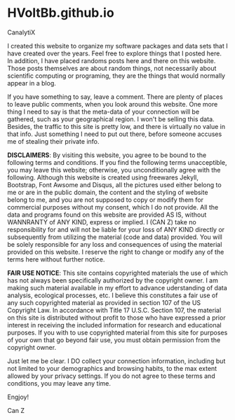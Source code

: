 # HVoltBb.github.io

CanalytiX

I created this website to organize my software packages and data sets that I have created over the years. Feel free to explore things that I posted here. In addition, I have placed randoms posts here and there on this website. Those posts themselves are about random things, not necessarily about scientific computing or programing, they are the things that would normally appear in a blog.

If you have something to say, leave a comment. There are plenty of places to leave public comments, when you look around this website. One more thing I need to say is that the meta-data of your connection will be gathered, such as your geographical region. I won't be selling this data. Besides, the traffic to this site is pretty low, and there is virtually no value in that info. Just something I need to put out there, before someone accuses me of stealing their private info.

**DISCLAIMERS**: By visiting this website, you agree to be bound to the following terms and conditions. If you find the following terms unacceptible, you may leave this website; otherwise, you unconditionally agree with the following. Although this website is created using freewares Jekyll, Bootstrap, Font Awsome and Disqus, all the pictures used either belong to me or are in the public domain, the content and the styling of website belong to me, and you are not supposed to copy or modify them for commercial purposes without my consent, which I do not provide. All the data and programs found on this website are provided AS IS, without WANNRANTY of ANY KIND, express or implied. I (CAN Z) take no responsibility for and will not be liable for your loss of ANY KIND directly or subsequently from utilizing the material (code and data) provided. You will be solely responsible for any loss and consequences of using the material provided on this website. I reserve the right to change or modify any of the terms here without further notice.

**FAIR USE NOTICE**: This site contains copyrighted materials the use of which has not always been specifically authorized by the copyright owner. I am making such material available in my effort to advance uderstanding of data analysis, ecological processes, etc. I believe this constitutes a fair use of any such copyrighted material as provided in section 107 of the US Copyright Law. In accordance with Title 17 U.S.C. Section 107, the material on this site is distributed without profit to those who have expressed a prior interest in receiving the included information for research and educational purposes. If you with to use copyrighted material from this site for purposes of your own that go beyond fair use, you must obtain permission from the copyright owner.

Just let me be clear. I DO collect your connection information, including but not limited to your demographics and browsing habits, to the max extent allowed by your privacy settings. If you do not agree to these terms and conditions, you may leave any time.

Engjoy!

Can Z
